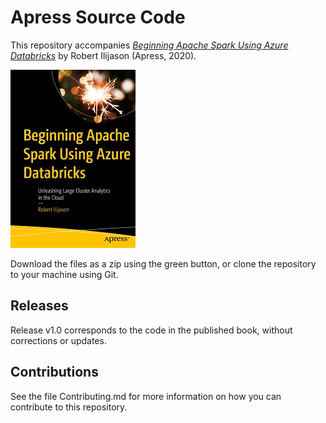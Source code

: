 # Apress Source Code

This repository accompanies [*Beginning Apache Spark Using Azure Databricks*](https://www.apress.com/9781484257807) by Robert Ilijason (Apress, 2020).

[comment]: #cover
![Cover image](9781484257807.jpg)

Download the files as a zip using the green button, or clone the repository to your machine using Git.

## Releases

Release v1.0 corresponds to the code in the published book, without corrections or updates.

## Contributions

See the file Contributing.md for more information on how you can contribute to this repository.